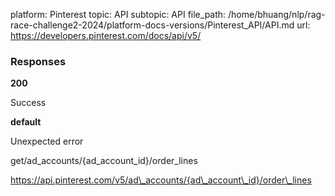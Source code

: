 platform: Pinterest
topic: API
subtopic: API
file_path: /home/bhuang/nlp/rag-race-challenge2-2024/platform-docs-versions/Pinterest_API/API.md
url: https://developers.pinterest.com/docs/api/v5/

### Responses

**200**

Success

**default**

Unexpected error

get/ad\_accounts/{ad\_account\_id}/order\_lines

https://api.pinterest.com/v5/ad\_accounts/{ad\_account\_id}/order\_lines
